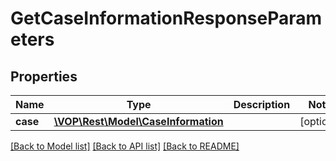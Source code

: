 # GetCaseInformationResponseParameters

## Properties
Name | Type | Description | Notes
------------ | ------------- | ------------- | -------------
**case** | [**\VOP\Rest\Model\CaseInformation**](CaseInformation.md) |  | [optional] 

[[Back to Model list]](../../README.md#documentation-for-models) [[Back to API list]](../../README.md#documentation-for-api-endpoints) [[Back to README]](../../README.md)

